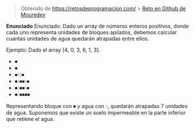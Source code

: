 > Obtenido de https://retosdeprogramacion.com/ > [Reto en Github de Mouredev](https://github.com/mouredev/Weekly-Challenge-2022-Kotlin/blob/main/app/src/main/java/com/mouredev/weeklychallenge2022/Challenge45.kt)

**Enunciado**
Enunciado: Dado un array de números enteros positivos, donde cada uno representa unidades de bloques apilados, debemos calcular cuantas unidades de agua quedarán atrapadas entre ellos.

Ejemplo: Dado el array [4, 0, 3, 6, 1, 3].

- ⏹
- ⏹
- ⏹💧💧⏹
- ⏹💧⏹⏹💧⏹
- ⏹💧⏹⏹💧⏹
- ⏹💧⏹⏹⏹⏹

Representando bloque con ⏹︎ y agua con 💧, quedarán atrapadas 7 unidades de agua. Suponemos que existe un suelo impermeable en la parte inferior que retiene el agua.
